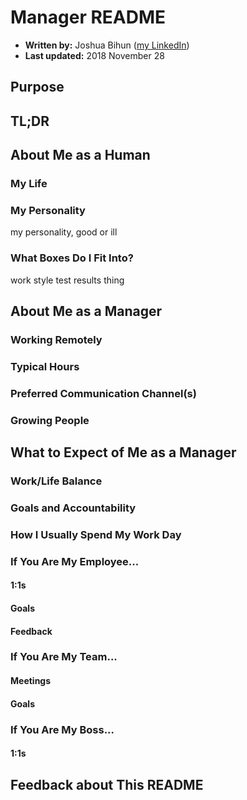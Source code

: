 # Manager README

- **Written by:** Joshua Bihun ([my LinkedIn](https://linkedin.com/in/joshuabihun))
- **Last updated:** 2018 November 28

## Purpose


## TL;DR


## About Me as a Human

### My Life

### My Personality
my personality, good or ill

### What Boxes Do I Fit Into?
work style test results thing

## About Me as a Manager

### Working Remotely


### Typical Hours


### Preferred Communication Channel(s)


### Growing People


## What to Expect of Me as a Manager


### Work/Life Balance


### Goals and Accountability


### How I Usually Spend My Work Day


### If You Are My Employee...

#### 1:1s

#### Goals

#### Feedback

### If You Are My Team...

#### Meetings

#### Goals

### If You Are My Boss...

#### 1:1s


## Feedback about This README

